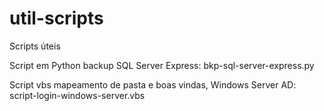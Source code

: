 # util-scripts
Scripts úteis

Script em Python backup SQL Server Express: bkp-sql-server-express.py

Script vbs mapeamento de pasta e boas vindas, Windows Server AD: script-login-windows-server.vbs
